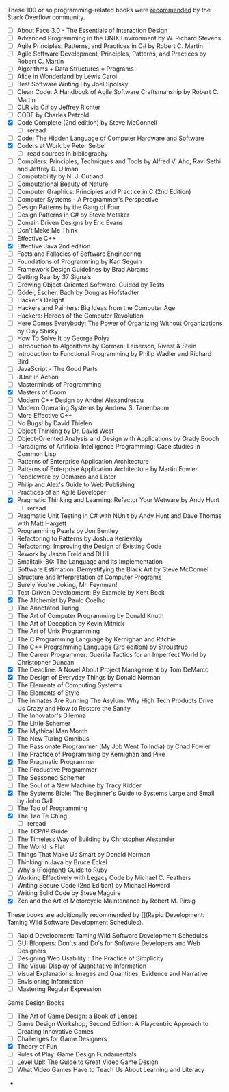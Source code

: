 
These 100 or so programming-related books were [recommended](http://stackoverflow.com/questions/1711/what-is-the-single-most-influential-book-every-programmer-should-read) by the Stack Overflow community.
- [ ] About Face 3.0 - The Essentials of Interaction Design
- [ ] Advanced Programming in the UNIX Environment by W. Richard Stevens
- [ ] Agile Principles, Patterns, and Practices in C# by Robert C. Martin
- [ ] Agile Software Development, Principles, Patterns, and Practices by Robert C. Martin
- [ ] Algorithms + Data Structures = Programs
- [ ] Alice in Wonderland by Lewis Carol
- [ ] Best Software Writing I by Joel Spolsky
- [ ] Clean Code: A Handbook of Agile Software Craftsmanship by Robert C. Martin
- [ ] CLR via C# by Jeffrey Richter
- [ ] CODE by Charles Petzold
- [x] Code Complete (2nd edition) by Steve McConnell
    - [ ] reread
- [ ] Code: The Hidden Language of Computer Hardware and Software
- [X] Coders at Work by Peter Seibel
    - [ ] read sources in bibliography  
- [ ] Compilers: Principles, Techniques and Tools by Alfred V. Aho, Ravi Sethi and Jeffrey D. Ullman
- [ ] Computability by N. J. Cutland
- [ ] Computational Beauty of Nature
- [ ] Computer Graphics: Principles and Practice in C (2nd Edition)
- [ ] Computer Systems - A Programmer's Perspective
- [ ] Design Patterns by the Gang of Four
- [ ] Design Patterns in C# by Steve Metsker
- [ ] Domain Driven Designs by Eric Evans
- [ ] Don't Make Me Think
- [ ] Effective C++
- [x] Effective Java 2nd edition
- [ ] Facts and Fallacies of Software Engineering
- [ ] Foundations of Programming by Karl Seguin
- [ ] Framework Design Guidelines by Brad Abrams
- [ ] Getting Real by 37 Signals
- [ ] Growing Object-Oriented Software, Guided by Tests
- [ ] Gödel, Escher, Bach by Douglas Hofstadter
- [ ] Hacker's Delight
- [ ] Hackers and Painters: Big Ideas from the Computer Age
- [ ] Hackers: Heroes of the Computer Revolution
- [ ] Here Comes Everybody: The Power of Organizing Without Organizations by Clay Shirky
- [ ] How To Solve It by George Polya
- [ ] Introduction to Algorithms by Cormen, Leiserson, Rivest & Stein
- [ ] Introduction to Functional Programming by Philip Wadler and Richard Bird
- [ ] JavaScript - The Good Parts
- [ ] JUnit in Action
- [ ] Masterminds of Programming
- [X] Masters of Doom
- [ ] Modern C++ Design by Andrei Alexandrescu
- [ ] Modern Operating Systems by Andrew S. Tanenbaum
- [ ] More Effective C++
- [ ] No Bugs! by David Thielen
- [ ] Object Thinking by Dr. David West
- [ ] Object-Oriented Analysis and Design with Applications by Grady Booch
- [ ] Paradigms of Artificial Intelligence Programming: Case studies in Common Lisp
- [ ] Patterns of Enterprise Application Architecture
- [ ] Patterns of Enterprise Application Architecture by Martin Fowler
- [ ] Peopleware by Demarco and Lister
- [ ] Philip and Alex's Guide to Web Publishing
- [ ] Practices of an Agile Developer
- [x] Pragmatic Thinking and Learning: Refactor Your Wetware by Andy Hunt
    - [ ] reread
- [ ] Pragmatic Unit Testing in C# with NUnit by Andy Hunt and Dave Thomas with Matt Hargett
- [ ] Programming Pearls by Jon Bentley
- [ ] Refactoring to Patterns by Joshua Kerievsky
- [ ] Refactoring: Improving the Design of Existing Code
- [ ] Rework by Jason Freid and DHH
- [ ] Smalltalk-80: The Language and its Implementation
- [ ] Software Estimation: Demystifying the Black Art by Steve McConnel
- [ ] Structure and Interpretation of Computer Programs
- [ ] Surely You're Joking, Mr. Feynman!
- [ ] Test-Driven Development: By Example by Kent Beck
- [X] The Alchemist by Paulo Coelho
- [ ] The Annotated Turing
- [ ] The Art of Computer Programming by Donald Knuth
- [ ] The Art of Deception by Kevin Mitnick
- [ ] The Art of Unix Programming
- [ ] The C Programming Language by Kernighan and Ritchie
- [ ] The C++ Programming Language (3rd edition) by Stroustrup
- [ ] The Career Programmer: Guerilla Tactics for an Imperfect World by Christopher Duncan
- [x] The Deadline: A Novel About Project Management by Tom DeMarco
- [x] The Design of Everyday Things by Donald Norman
- [ ] The Elements of Computing Systems
- [ ] The Elements of Style
- [ ] The Inmates Are Running The Asylum: Why High Tech Products Drive Us Crazy and How to Restore the Sanity
- [ ] The Innovator's Dilemna
- [ ] The Little Schemer
- [x] The Mythical Man Month
- [ ] The New Turing Omnibus
- [ ] The Passionate Programmer (My Job Went To India) by Chad Fowler
- [ ] The Practice of Programming by Kernighan and Pike
- [x] The Pragmatic Programmer
- [ ] The Productive Programmer
- [ ] The Seasoned Schemer
- [ ] The Soul of a New Machine by Tracy Kidder
- [x] The Systems Bible: The Beginner's Guide to Systems Large and Small by John Gall
- [ ] The Tao of Programming
- [x] The Tao Te Ching
    - [ ] reread
- [ ] The TCP/IP Guide
- [ ] The Timeless Way of Building by Christopher Alexander
- [ ] The World is Flat
- [ ] Things That Make Us Smart by Donald Norman
- [ ] Thinking in Java by Bruce Eckel
- [ ] Why's (Poignant) Guide to Ruby
- [ ] Working Effectively with Legacy Code by Michael C. Feathers
- [ ] Writing Secure Code (2nd Edition) by Michael Howard
- [ ] Writing Solid Code by Steve Maguire
- [X] Zen and the Art of Motorcycle Maintenance by Robert M. Pirsig

These books are additionally recommended by [](Rapid Development: Taming Wild Software Development Schedules).

- [ ] Rapid Development: Taming Wild Software Development Schedules
- [ ] GUI Bloopers: Don'ts and Do's for Software Developers and Web Designers
- [ ] Designing Web Usability : The Practice of Simplicity
- [ ] The Visual Display of Quantitative Information
- [ ] Visual Explanations: Images and Quantities, Evidence and Narrative
- [ ] Envisioning Information
- [ ] Mastering Regular Expression

Game Design Books

- [ ] The Art of Game Design: a Book of Lenses
- [ ] Game Design Workshop, Second Edition: A Playcentric Approach to Creating Innovative Games
- [ ] Challenges for Game Designers
- [X] Theory of Fun
- [ ] Rules of Play: Game Design Fundamentals
- [ ] Level Up!: The Guide to Great Video Game Design
- [ ] What Video Games Have to Teach Us About Learning and Literacy
- 

